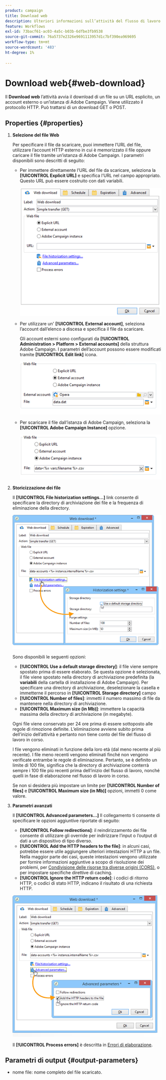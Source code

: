 ```yaml
---
product: campaign
title: Download web
description: Ulteriori informazioni sull’attività del flusso di lavoro Download web
feature: Workflows
exl-id: 73bacf61-ac03-4a5c-b03b-6dfbe3fb9538
source-git-commit: 76a5737e2326e9691113957d1c7bf390ea969695
workflow-type: tm+mt
source-wordcount: '483'
ht-degree: 1%

---
```


# Download web{#web-download}



Il **Download web** l’attività avvia il download di un file su un URL esplicito, un account esterno o un’istanza di Adobe Campaign. Viene utilizzato il protocollo HTTP. Può trattarsi di un download GET o POST.

## Properties {#properties}

1. **Selezione del file Web**

   Per specificare il file da scaricare, puoi immettere l’URL del file, utilizzare l’account HTTP esterno in cui è memorizzato il file oppure caricare il file tramite un’istanza di Adobe Campaign. I parametri disponibili sono descritti di seguito:

   * Per immettere direttamente l’URL del file da scaricare, seleziona la **[!UICONTROL Explicit URL]** e specifica l’URL nel campo appropriato. Questo URL può essere costruito con dati variabili.

     ![](assets/download_web_edit.png)

   * Per utilizzare un&#39; **[!UICONTROL External account]**, seleziona l’account dall’elenco a discesa e specifica il file da scaricare.

     Gli account esterni sono configurati da **[!UICONTROL Administration > Platform > External accounts]** della struttura Adobe Campaign. I parametri dell’account possono essere modificati tramite **[!UICONTROL Edit link]** icona.

     ![](assets/download_web_edit_external.png)

   * Per scaricare il file dall’istanza di Adobe Campaign, seleziona la **[!UICONTROL Adobe Campaign Instance]** opzione.

     ![](assets/download_web_edit_instance.png)

1. **Storicizzazione dei file**

   Il **[!UICONTROL File historization settings...]** link consente di specificare la directory di archiviazione dei file e la frequenza di eliminazione della directory.

   ![](assets/download_web_edit_hist.png)

   Sono disponibili le seguenti opzioni:

   * **[!UICONTROL Use a default storage directory]**: il file viene sempre spostato prima di essere elaborato. Se questa opzione è selezionata, il file viene spostato nella directory di archiviazione predefinita (la **variabili** della cartella di installazione di Adobe Campaign). Per specificare una directory di archiviazione, deselezionare la casella e immetterne il percorso in **[!UICONTROL Storage directory]** campo
   * **[!UICONTROL Number of files]**: immetti il numero massimo di file da mantenere nella directory di archiviazione.
   * **[!UICONTROL Maximum size (in Mb)]**: immettere la capacità massima della directory di archiviazione (in megabyte).

   Ogni file viene conservato per 24 ore prima di essere sottoposto alle regole di rimozione definite. L’eliminazione avviene subito prima dell’inizio dell’attività e pertanto non tiene conto del file del flusso di lavoro in corso.

   I file vengono eliminati in funzione della loro età (dal meno recente al più recente). I file meno recenti vengono eliminati finché non vengono verificate entrambe le regole di eliminazione. Pertanto, se è definito un limite di 100 file, significa che la directory di archiviazione conterrà sempre i 100 file più recenti prima dell’inizio del flusso di lavoro, nonché quelli in fase di elaborazione nel flusso di lavoro in corso.

   Se non si desidera più impostare un limite per **[!UICONTROL Number of files]** e **[!UICONTROL Maximum size (in Mb)]** opzioni, immetti 0 come valore.

1. **Parametri avanzati**

   Il **[!UICONTROL Advanced parameters...]** Il collegamento ti consente di specificare le opzioni aggiuntive riportate di seguito:

   * **[!UICONTROL Follow redirections]**: il reindirizzamento dei file consente di utilizzare gli override per indirizzare l’input o l’output di dati a un dispositivo di tipo diverso.
   * **[!UICONTROL Add the HTTP headers to the file]**: in alcuni casi, potrebbe essere utile aggiungere ulteriori intestazioni HTTP a un file. Nella maggior parte dei casi, queste intestazioni vengono utilizzate per fornire informazioni aggiuntive a scopo di risoluzione dei problemi, per [Condivisione delle risorse tra diverse origini (CORS)](https://developer.mozilla.org/docs/Web/HTTP/CORS), o per impostare specifiche direttive di caching.
   * **[!UICONTROL Ignore the HTTP return code]**: i codici di ritorno HTTP, o codici di stato HTTP, indicano il risultato di una richiesta HTTP.

   ![](assets/download_web_edit_advanced.png)

   Il **[!UICONTROL Process errors]** è descritta in [Errori di elaborazione](monitor-workflow-execution.md#processing-errors).

## Parametri di output {#output-parameters}

* nome file: nome completo del file scaricato.
